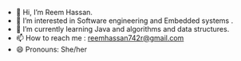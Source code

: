 - 👋 Hi, I’m Reem Hassan.
- 👀 I’m interested in Software engineering and Embedded systems .
- 🌱 I’m currently learning Java and algorithms and data structures. 
- 📫 How to reach me : reemhassan742r@gmail.com
- 😄 Pronouns: She/her
